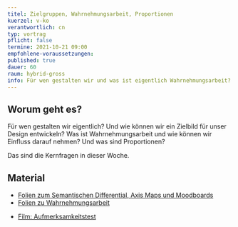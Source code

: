```yaml
---
titel: Zielgruppen, Wahrnehmungsarbeit, Proportionen
kuerzel: v-ko
verantwortlich: cn
typ: vortrag
pflicht: false
termine: 2021-10-21 09:00
empfohlene-voraussetzungen: 
published: true
dauer: 60
raum: hybrid-gross
info: Für wen gestalten wir und was ist eigentlich Wahrnehmungsarbeit?
---
```



## Worum geht es?

Für wen gestalten wir eigentlich? Und wie können wir ein Zielbild für unser Design entwickeln? Was ist Wahrnehmungsarbeit und wie können wir Einfluss darauf nehmen? Und was sind Proportionen?

Das sind die Kernfragen in dieser Woche. 

## Material
* [Folien zum Semantischen Differential, Axis Maps und Moodboards](../../download/inputs/woche-3/000-semantisches-differenzial-moodboards.pdf)
* [Folien zu Wahrnehmungsarbeit](https://cnoss.github.io/slides/presentations/screendesign/wahrnehmungsarbeit/f)
<!--* [Folien zu Körper und Umwelterfahrungen](../../download/inputs/woche-3/020-koerper-und-umwelterfahrung.pdf)
* [Folien zu Proportionen](../../download/inputs/woche-3/030-proportion.pdf)-->
* [Film: Aufmerksamkeitstest](https://www.youtube.com/watch?v=flxmavrgMAo)

